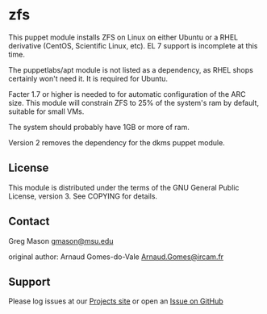 zfs
===

This puppet module installs ZFS on Linux on either Ubuntu or a RHEL derivative (CentOS, Scientific Linux, etc).
EL 7 support is incomplete at this time.

The puppetlabs/apt module is not listed as a dependency, as RHEL shops certainly won't need it. It is required for Ubuntu.

Facter 1.7 or higher is needed to for automatic configuration of the ARC size. This module will constrain ZFS to 25% of the system's ram by default, suitable for small VMs.

The system should probably have 1GB or more of ram.

Version 2 removes the dependency for the dkms puppet module.

License
-------

This module is distributed under the terms of the GNU General Public License,
version 3. See COPYING for details.

Contact
-------

Greg Mason <gmason@msu.edu>

original author: Arnaud Gomes-do-Vale <Arnaud.Gomes@ircam.fr>

Support
-------

Please log issues at our [Projects site](https://gitlab.msu.edu/gmason/puppet-zfs/issues) or open an [Issue on GitHub](https://github.com/nodoubleg/puppet-zfs/issues)
